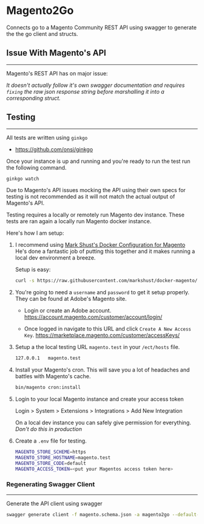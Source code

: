 # Magento2Go

Connects go to a Magento Community REST API using swagger to generate the the go client and structs.

## Issue With Magento's API
---
Magento's REST API has on major issue:

*It doesn't actually follow it's own swagger documentation and requires `fixing` the raw json response string before marshalling it into a corresponding struct.* 

## Testing
---
All tests are written using `ginkgo` 
- https://github.com/onsi/ginkgo

Once your instance is up and running and you're ready to run the test run the following command.

```sh
ginkgo watch
```

Due to Magento's API issues mocking the API using their own specs for testing is not recommended as it will not match the actual output of Magento's API. 

Testing requires a locally or remotely run Magento dev instance. These tests are ran again a locally run Magento docker instance.

Here's how I am setup:


1. I recommend using [Mark Shust's Docker Configuration for Magento](https://github.com/markshust/docker-magento)
He's done a fantastic job of putting this together and it makes running a local dev environment a breeze.

    Setup is easy:
    ```sh
    curl -s https://raw.githubusercontent.com/markshust/docker-magento/master/lib/onelinesetup | bash -s -- magento.test 2.4.3-p1
    ```

2. You're going to need a `username` and `password` to get it setup properly. They can be found at Adobe's Magento site.

    - Login or create an Adobe account.
    https://account.magento.com/customer/account/login/

    - Once logged in navigate to this URL and click `Create A New Access Key`.
    https://marketplace.magento.com/customer/accessKeys/


3. Setup a the local testing URL `magento.test` in your `/ect/hosts` file.
    ```sh
    127.0.0.1   magento.test
    ```

4. Install your Magento's cron. This will save you a lot of headaches and battles with Magento's cache.
   ```sh
   bin/magento cron:install 
   ```
   

5. Login to your local Magento instance and create your access token

    Login > System > Extensions > Integrations > Add New Integration

    On a local dev instance you can safely give permission for everything. *Don't do this in production*


6. Create a `.env` file for testing.

    ```sh
    MAGENTO_STORE_SCHEME=https
    MAGENTO_STORE_HOSTNAME=magento.test
    MAGENTO_STORE_CODE=default
    MAGENTO_ACCESS_TOKEN=<put your Magentos access token here>
    ```


### Regenerating Swagger Client
---

Generate the API client using swagger
```sh
swagger generate client -f magento.schema.json -a magento2go --default-consumes application/json
```
